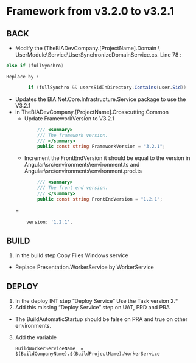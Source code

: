 # Framework from v3.2.0 to v3.2.1

## BACK
- Modify the (TheBIADevCompany.[ProjectName].Domain \ UserModule\Service\UserSynchronizeDomainService.cs.
Line 78 : 
```csharp
else if (fullSynchro)
```
	Replace by : 
```csharp
		if (fullSynchro && usersSidInDirectory.Contains(user.Sid))
```
- Updates the BIA.Net.Core.Infrastructure.Service package to use the V3.2.1
- in TheBIADevCompany.[ProjectName].Crosscutting.Common
    - Update FrameworkVersion to V3.2.1
    ```csharp
            /// <summary>
            /// The framework version.
            /// </summary>
            public const string FrameworkVersion = "3.2.1";
    ```
    - Increment the FrontEndVersion it should be equal to the version in Angular\src\environments\environment.ts and Angular\src\environments\environment.prod.ts
    ```csharp
            /// <summary>
            /// The front end version.
            /// </summary>
            public const string FrontEndVersion = "1.2.1";
    ```
    =
    ```ts
        version: '1.2.1',
    ```

## BUILD
1. In the build step Copy Files Windows service 
 - Replace Presentation.WorkerService by WorkerService

## DEPLOY
1. In the deploy INT step “Deploy Service”
	Use the Task version 2.*
2. Add this missing “Deploy Service” step on UAT, PRD and PRA 
-	The BuildAutomaticStartup should be false on PRA and true on other environments.
3. Add the variable
     ```
	BuildWorkerServiceName  = $(BuildCompanyName).$(BuildProjectName).WorkerService
    ```
